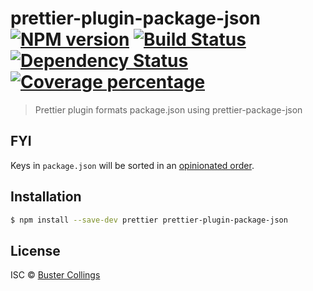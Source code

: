 # prettier-plugin-package-json [![NPM version][npm-image]][npm-url] [![Build Status][travis-image]][travis-url] [![Dependency Status][daviddm-image]][daviddm-url] [![Coverage percentage][coveralls-image]][coveralls-url]

> Prettier plugin formats package.json using prettier-package-json

## FYI

Keys in `package.json` will be sorted in an [opinionated order](https://github.com/cameronhunter/prettier-package-json#consistent-key-order).

## Installation

```sh
$ npm install --save-dev prettier prettier-plugin-package-json
```

## License

ISC © [Buster Collings]()

[npm-image]: https://badge.fury.io/js/prettier-plugin-package-json.svg
[npm-url]: https://npmjs.org/package/prettier-plugin-package-json
[travis-image]: https://travis-ci.com/busterc/prettier-plugin-package-json.svg?branch=master
[travis-url]: https://travis-ci.com/busterc/prettier-plugin-package-json
[daviddm-image]: https://david-dm.org/busterc/prettier-plugin-package-json.svg?theme=shields.io
[daviddm-url]: https://david-dm.org/busterc/prettier-plugin-package-json
[coveralls-image]: https://coveralls.io/repos/busterc/prettier-plugin-package-json/badge.svg
[coveralls-url]: https://coveralls.io/r/busterc/prettier-plugin-package-json
